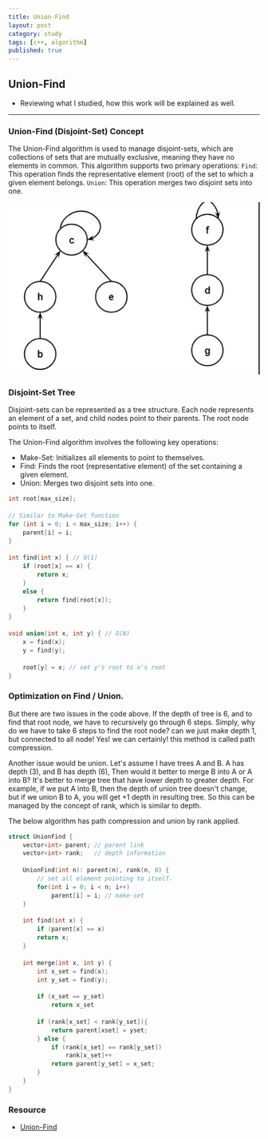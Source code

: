 ```yaml
---
title: Union-Find
layout: post
category: study
tags: [c++, algorithm]
published: true
---
```


## Union-Find

* Reviewing what I studied, how this work will be explained as well. 
---

### Union-Find (Disjoint-Set) Concept
The Union-Find algorithm is used to manage disjoint-sets, which are collections of sets that are mutually exclusive, meaning they have no elements in common. This algorithm supports two primary operations:
`Find`: This operation finds the representative element (root) of the set to which a given element belongs.
`Union`: This operation merges two disjoint sets into one.

![Disjoint-Set](../../../assets/img/photo/3-09-2024/disjointSet.png)

### Disjoint-Set Tree
Disjoint-sets can be represented as a tree structure. Each node represents an element of a set, and child nodes point to their parents. The root node points to itself.

The Union-Find algorithm involves the following key operations:
* Make-Set: Initializes all elements to point to themselves.
* Find: Finds the root (representative element) of the set containing a given element.
* Union: Merges two disjoint sets into one.

```cpp
int root[max_size];

// Similar to Make-Set function
for (int i = 0; i < max_size; i++) {
    parent[i] = i;
}

int find(int x) { // O(1)
    if (root[x] == x) {
        return x;
    }
    else {
        return find(root[x]);
    }
}

void union(int x, int y) { // O(N)
    x = find(x);
    y = find(y);

    root[y] = x; // set y's root to x's root
}
```

### Optimization on Find / Union.
But there are two issues in the code above. If the depth of tree is 6, and to find that root node, we have to recursively go through 6 steps. Simply, why do we have to take 6 steps to find the root node? can we just make depth 1, but connected to all node! Yes! we can certainly! this method is called path compression. 

Another issue would be union. Let's assume I have trees A and B. A has depth (3), and B has depth (6), Then would it better to merge B into A or A into B? It's better to merge tree that have lower depth to greater depth. For example, if we put A into B, then the depth of union tree doesn't change, but if we union B to A, you will get +1 depth in resulting tree. So this can be managed by the concept of rank, which is similar to depth. 

The below algorithm has path compression and union by rank applied.

```cpp
struct UnionFind {
    vector<int> parent; // parent link
    vector<int> rank;   // depth information

    UnionFind(int n): parent(n), rank(n, 0) {
        // set all element pointing to itself.
        for(int i = 0; i < n; i++)
            parent[i] = i; // make-set
    }

    int find(int x) {
        if (parent[x] == x)
        return x;
    }

    int merge(int x, int y) {
        int x_set = find(x);
        int y_set = find(y);

        if (x_set == y_set)
            return x_set

        if (rank[x_set] < rank[y_set]){
            return parent[xset] = yset;
        } else {
            if (rank[x_set] == rank[y_set])
                rank[x_set]++
            return parent[y_set] = x_set;
        }
    }
}
```

### Resource
* [Union-Find](https://www.youtube.com/watch?v=WUz7U2BjecQ&ab_channel=%EA%B0%9C%EB%B0%9C%EC%9E%90%EC%98%81%EB%A7%A8%28bluedawnstar%29)